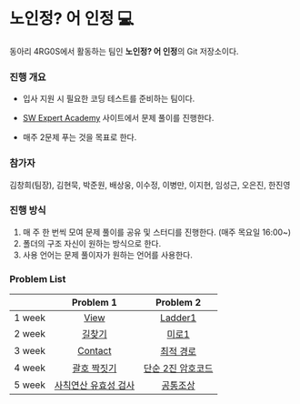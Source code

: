 # 노인정? 어 인정 :computer:

동아리 4RG0S에서 활동하는 팀인 **노인정? 어 인정**의 Git 저장소이다.

### 진행 개요

- 입사 지원 시 필요한 코딩 테스트를 준비하는 팀이다.

- [SW Expert Academy](https://www.swexpertacademy.com/) 사이트에서 문제 풀이를 진행한다.
- 매주 2문제 푸는 것을 목표로 한다.

### 참가자

김창희(팀장), 김현묵, 박준원, 배상웅, 이수정, 이병만, 이지현, 임성근, 오은진, 한진영

### 진행 방식

1. 매 주 한 번씩 모여 문제 풀이를 공유 및 스터디를 진행한다. (매주 목요일 16:00~)
2. 폴더의 구조 자신이 원하는 방식으로 한다.
3. 사용 언어는 문제 풀이자가 원하는 언어를 사용한다.

### Problem List

|        |                          Problem 1                           |                          Problem 2                           |
| :----: | :----------------------------------------------------------: | :----------------------------------------------------------: |
| 1 week | [View](https://swexpertacademy.com/main/code/problem/problemDetail.do?contestProbId=AV134DPqAA8CFAYh) | [Ladder1](https://swexpertacademy.com/main/code/problem/problemDetail.do?contestProbId=AV14ABYKADACFAYh) |
| 2 week | [길찾기](https://swexpertacademy.com/main/code/problem/problemDetail.do?contestProbId=AV14geLqABQCFAYD) | [미로1](https://swexpertacademy.com/main/code/problem/problemDetail.do?contestProbId=AV14vXUqAGMCFAYD) |
| 3 week | [Contact](https://swexpertacademy.com/main/code/problem/problemDetail.do?contestProbId=AV15B1cKAKwCFAYD) | [최적 경로](https://swexpertacademy.com/main/code/problem/problemDetail.do?contestProbId=AV15OZ4qAPICFAYD) |
| 4 week | [괄호 짝짓기](https://swexpertacademy.com/main/code/problem/problemDetail.do?contestProbId=AV14eWb6AAkCFAYD) | [단순 2진 암호코드](<https://swexpertacademy.com/main/code/problem/problemDetail.do?contestProbId=AV15FZuqAL4CFAYD>) |
| 5 week | [사칙연산 유효성 검사](<https://swexpertacademy.com/main/code/problem/problemDetail.do?contestProbId=AV141176AIwCFAYD&categoryId=AV141176AIwCFAYD&categoryType=CODE>) | [공통조상](<https://swexpertacademy.com/main/code/problem/problemDetail.do?contestProbId=AV15PTkqAPYCFAYD&categoryId=AV15PTkqAPYCFAYD&categoryType=CODE>) |
